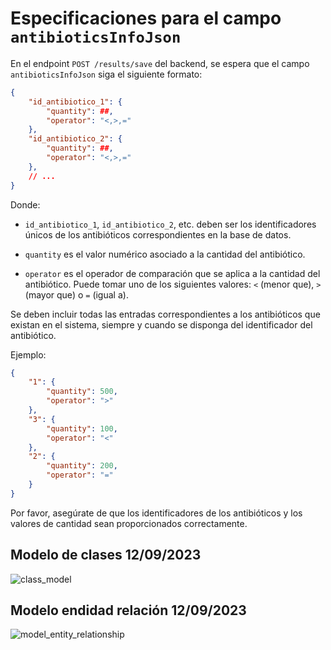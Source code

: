 # Especificaciones para el campo `antibioticsInfoJson`

En el endpoint `POST /results/save` del backend, se espera que el campo `antibioticsInfoJson` siga el siguiente formato:

```json
{
	"id_antibiotico_1": {
		"quantity": ##,
		"operator": "<,>,="
	},
	"id_antibiotico_2": {
		"quantity": ##,
		"operator": "<,>,="
	},
	// ...
}
```

Donde:

- `id_antibiotico_1`, `id_antibiotico_2`, etc. deben ser los identificadores únicos de los antibióticos correspondientes en la base de datos.

- `quantity` es el valor numérico asociado a la cantidad del antibiótico.

- `operator` es el operador de comparación que se aplica a la cantidad del antibiótico. Puede tomar uno de los siguientes valores: `<` (menor que), `>` (mayor que) o `=` (igual a).

Se deben incluir todas las entradas correspondientes a los antibióticos que existan en el sistema, siempre y cuando se disponga del identificador del antibiótico.

Ejemplo:

```json
{
	"1": {
		"quantity": 500,
		"operator": ">"
	},
	"3": {
		"quantity": 100,
		"operator": "<"
	},
	"2": {
		"quantity": 200,
		"operator": "="
	}
}
```

Por favor, asegúrate de que los identificadores de los antibióticos y los valores de cantidad sean proporcionados correctamente.
## Modelo de clases 12/09/2023
![class_model](https://github.com/Juanipis/proyecto_medico/assets/40843763/9da531b7-ea51-41db-ab31-f0e9f3160fdb)

## Modelo endidad relación 12/09/2023
![model_entity_relationship](https://github.com/Juanipis/proyecto_medico/assets/40843763/0e402ae9-6af6-42c5-8822-c76a3f56665f)


